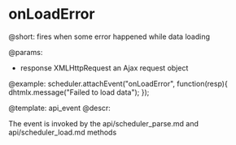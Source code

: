onLoadError
=============
@short: fires when some error happened while data loading 
	

@params:
- response	XMLHttpRequest	an Ajax request object

@example:
scheduler.attachEvent("onLoadError", function(resp){
	dhtmlx.message("Failed to load data");
});

@template:	api_event
@descr:

The event is invoked by the api/scheduler_parse.md and api/scheduler_load.md methods